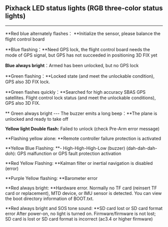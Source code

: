 ## Pixhack LED status lights \(RGB three-color status lights\)

---

**Red blue alternately flashes： **Initialize the sensor, please balance the flight control board

**Blue flashing：**Need GPS lock, the flight control board needs the mode of GPS signal, but GPS has not succeeded in positioning 3D FIX yet

**Blue always bright**：Armed has been unlocked, but no GPS lock

**Green flashing：**Locked state \(and meet the unlockable condition\), GPS also 3D FIX lock.

**Green flashes quickly：**Searched for high accuracy SBAS GPS satellites. Flight control lock status \(and meet the unlockable conditions\), GPS also 3D FIX.

** Green always bright --- The buzzer emits a long beep：**The plane is unlocked and ready to take off

**Yellow light Double flash:** Failed to unlock \(check Pre-Arm error message\)

**Flashing yellow alone: **Remote controller failure protection is activated

**Yellow Blue Flashing: **- High-High-High-Low \(buzzer\) \(dah-dah-dah-doh\): GPS malfunction or GPS fault protection activation

**Red Yellow Flashing: **Kalman filter or inertial navigation is disabled \(error\)

**Purple Yellow flashing: **Barometer error

**Red always bright: **Hardware error. Normally no TF card \(reinsert TF card or replacement\), MTD device, or IMU sensor is detected. You can view the boot directory information of BOOT.txt.

**Red always bright and SOS tone sound: **SD card lost or SD card format error After power-on, no light is turned on. Firmware/firmware is not lost; SD card is lost or SD card format is incorrect \(ac3.4 or higher firmware\)

